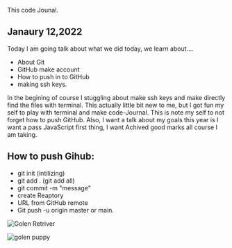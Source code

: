 This code Jounal.

## Janaury 12,2022

Today I am going talk about what we did today, we learn about....

- About Git 
- GitHub make account
- How to push in to GitHub
- making ssh keys.

In the begining of course I stuggling about make ssh keys and make directly find the files with terminal. This actually little bit new to me, but I got fun my self to play with terminal and make code-Journal.  This is note my self to not forget how to push GitHub. 
Also, I want a talk about my goals this year is I want a pass JavaScript first thing, I want Achived good marks all course I am taking. 


## How to push Gihub:

- git init (intilizing)
- git add . (git add all)
- git commit -m "message"
- create Reaptory
- URL from GitHub remote 
- Git push -u origin master or main.

![Golen Retriver](https://vetstreet.brightspotcdn.com/dims4/default/21dc2d6/2147483647/thumbnail/645x380/quality/90/?url=https%3A%2F%2Fvetstreet-brightspot.s3.amazonaws.com%2F9f%2F9b%2F6ff000df4e4d8e8c70608cf6e0f5%2Fgolden-retriever-ap-0johoo-645.jpg)

![golen puppy](https://i.etsystatic.com/8732782/r/il/ae7da9/1525391545/il_570xN.1525391545_2uoc.jpg)

















